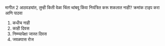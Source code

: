 मागील 2 आठवड्यांत, तुम्ही किती वेळा चिंता थांबवू किंवा नियंत्रित करू शकलात नाही?
क्रमांक टाइप करा आणि पाठवा
1. कधीच नाही
2. काही दिवस
3. निम्म्यापेक्षा जास्त दिवस
4. जवळपास रोज
